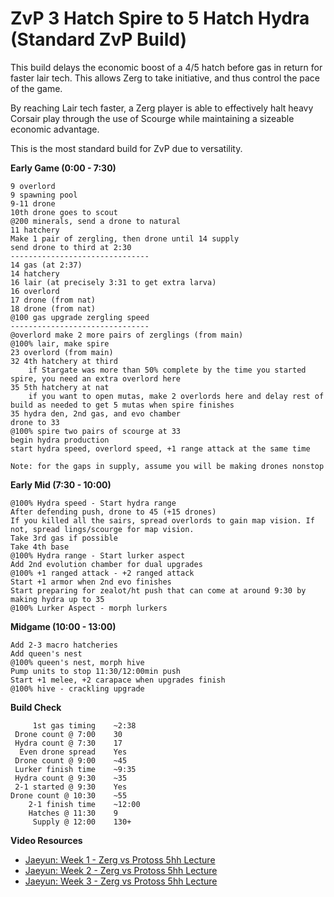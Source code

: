 # ZvP 3 Hatch Spire to 5 Hatch Hydra (Standard ZvP Build)

This build delays the economic boost of a 4/5 hatch before gas in return for faster lair tech. This allows Zerg to take initiative, and thus control the pace of the game.

By reaching Lair tech faster, a Zerg player is able to effectively halt heavy Corsair play through the use of Scourge while maintaining a sizeable economic advantage. 

This is the most standard build for ZvP due to versatility.

__Early Game (0:00 - 7:30)__
```
9 overlord
9 spawning pool
9-11 drone
10th drone goes to scout
@200 minerals, send a drone to natural
11 hatchery
Make 1 pair of zergling, then drone until 14 supply
send drone to third at 2:30
-------------------------------
14 gas (at 2:37)
14 hatchery
16 lair (at precisely 3:31 to get extra larva)
16 overlord
17 drone (from nat)
18 drone (from nat)
@100 gas upgrade zergling speed
-------------------------------
@overlord make 2 more pairs of zerglings (from main)
@100% lair, make spire
23 overlord (from main)
32 4th hatchery at third
    if Stargate was more than 50% complete by the time you started spire, you need an extra overlord here
35 5th hatchery at nat
    if you want to open mutas, make 2 overlords here and delay rest of build as needed to get 5 mutas when spire finishes
35 hydra den, 2nd gas, and evo chamber
drone to 33
@100% spire two pairs of scourge at 33
begin hydra production
start hydra speed, overlord speed, +1 range attack at the same time

Note: for the gaps in supply, assume you will be making drones nonstop
```

__Early Mid (7:30 - 10:00)__
```
@100% Hydra speed - Start hydra range 
After defending push, drone to 45 (+15 drones)
If you killed all the sairs, spread overlords to gain map vision. If not, spread lings/scourge for map vision.
Take 3rd gas if possible
Take 4th base
@100% Hydra range - Start lurker aspect
Add 2nd evolution chamber for dual upgrades
@100% +1 ranged attack - +2 ranged attack
Start +1 armor when 2nd evo finishes
Start preparing for zealot/ht push that can come at around 9:30 by making hydra up to 35
@100% Lurker Aspect - morph lurkers
```

__Midgame (10:00 - 13:00)__
```After first lurkers, drone to 55 (+10 drones) to saturate 4th
Add 2-3 macro hatcheries
Add queen's nest
@100% queen's nest, morph hive
Pump units to stop 11:30/12:00min push
Start +1 melee, +2 carapace when upgrades finish
@100% hive - crackling upgrade
```

**__Build Check__**
```
     1st gas timing    ~2:38
 Drone count @ 7:00    30
 Hydra count @ 7:30    17
  Even drone spread    Yes
 Drone count @ 9:00    ~45
 Lurker finish time    ~9:35
 Hydra count @ 9:30    ~35
 2-1 started @ 9:30    Yes
Drone count @ 10:30    ~55
    2-1 finish time    ~12:00
    Hatches @ 11:30    9
     Supply @ 12:00    130+
```

**__Video Resources__**
- [Jaeyun: Week 1 - Zerg vs Protoss 5hh Lecture](https://www.youtube.com/watch?v=nu6u5wYqesw)
- [Jaeyun: Week 2 - Zerg vs Protoss 5hh Lecture](https://www.youtube.com/watch?v=9_DyJjPef2s)
- [Jaeyun: Week 3 - Zerg vs Protoss 5hh Lecture](https://www.youtube.com/watch?v=QmApgqP1SOE)
